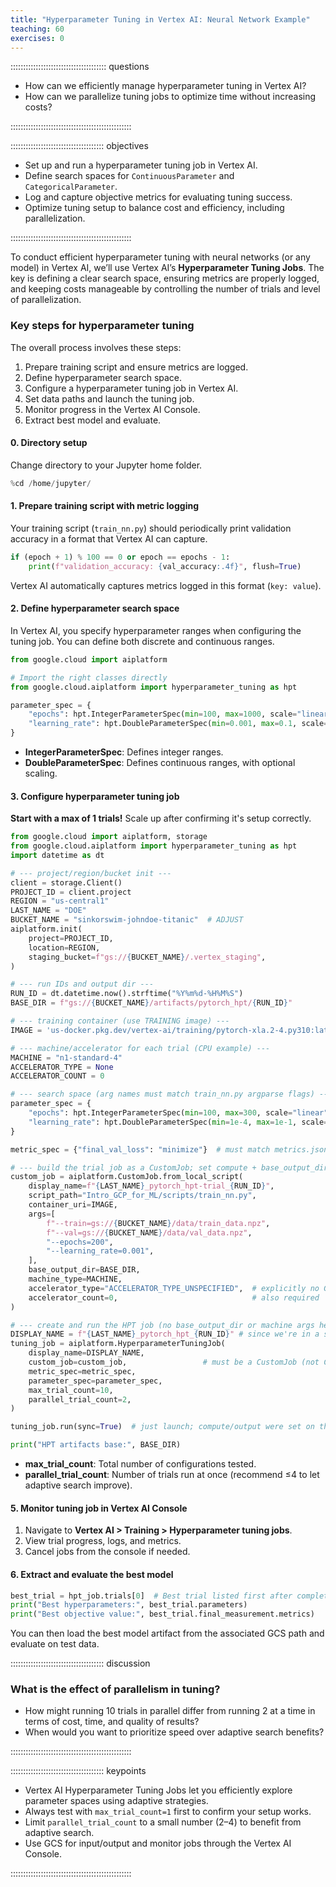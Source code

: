 ```yaml
---
title: "Hyperparameter Tuning in Vertex AI: Neural Network Example"
teaching: 60
exercises: 0
---
```


:::::::::::::::::::::::::::::::::::::: questions 

- How can we efficiently manage hyperparameter tuning in Vertex AI?  
- How can we parallelize tuning jobs to optimize time without increasing costs?  

::::::::::::::::::::::::::::::::::::::::::::::::

::::::::::::::::::::::::::::::::::::: objectives

- Set up and run a hyperparameter tuning job in Vertex AI.  
- Define search spaces for `ContinuousParameter` and `CategoricalParameter`.  
- Log and capture objective metrics for evaluating tuning success.  
- Optimize tuning setup to balance cost and efficiency, including parallelization.  

::::::::::::::::::::::::::::::::::::::::::::::::

To conduct efficient hyperparameter tuning with neural networks (or any model) in Vertex AI, we’ll use Vertex AI’s **Hyperparameter Tuning Jobs**. The key is defining a clear search space, ensuring metrics are properly logged, and keeping costs manageable by controlling the number of trials and level of parallelization.

### Key steps for hyperparameter tuning

The overall process involves these steps:

1. Prepare training script and ensure metrics are logged.  
2. Define hyperparameter search space.  
3. Configure a hyperparameter tuning job in Vertex AI.  
4. Set data paths and launch the tuning job.  
5. Monitor progress in the Vertex AI Console.  
6. Extract best model and evaluate.  

#### 0. Directory setup
Change directory to your Jupyter home folder.  

```python
%cd /home/jupyter/
```

#### 1. Prepare training script with metric logging
Your training script (`train_nn.py`) should periodically print validation accuracy in a format that Vertex AI can capture.  

```python
if (epoch + 1) % 100 == 0 or epoch == epochs - 1:
    print(f"validation_accuracy: {val_accuracy:.4f}", flush=True)
```

Vertex AI automatically captures metrics logged in this format (`key: value`).  

#### 2. Define hyperparameter search space

In Vertex AI, you specify hyperparameter ranges when configuring the tuning job. You can define both discrete and continuous ranges.

```python
from google.cloud import aiplatform

# Import the right classes directly
from google.cloud.aiplatform import hyperparameter_tuning as hpt

parameter_spec = {
    "epochs": hpt.IntegerParameterSpec(min=100, max=1000, scale="linear"),
    "learning_rate": hpt.DoubleParameterSpec(min=0.001, max=0.1, scale="log"),
}

```

- **IntegerParameterSpec**: Defines integer ranges.  
- **DoubleParameterSpec**: Defines continuous ranges, with optional scaling.  

#### 3. Configure hyperparameter tuning job

**Start with a max of 1 trials!** Scale up after confirming it's setup correctly.

```python
from google.cloud import aiplatform, storage
from google.cloud.aiplatform import hyperparameter_tuning as hpt
import datetime as dt

# --- project/region/bucket init ---
client = storage.Client()
PROJECT_ID = client.project
REGION = "us-central1"
LAST_NAME = "DOE"
BUCKET_NAME = "sinkorswim-johndoe-titanic"  # ADJUST
aiplatform.init(
    project=PROJECT_ID,
    location=REGION,
    staging_bucket=f"gs://{BUCKET_NAME}/.vertex_staging",
)

# --- run IDs and output dir ---
RUN_ID = dt.datetime.now().strftime("%Y%m%d-%H%M%S")
BASE_DIR = f"gs://{BUCKET_NAME}/artifacts/pytorch_hpt/{RUN_ID}"

# --- training container (use TRAINING image) ---
IMAGE = 'us-docker.pkg.dev/vertex-ai/training/pytorch-xla.2-4.py310:latest' # cpu-only version

# --- machine/accelerator for each trial (CPU example) ---
MACHINE = "n1-standard-4"
ACCELERATOR_TYPE = None
ACCELERATOR_COUNT = 0

# --- search space (arg names must match train_nn.py argparse flags) ---
parameter_spec = {
    "epochs": hpt.IntegerParameterSpec(min=100, max=300, scale="linear"),
    "learning_rate": hpt.DoubleParameterSpec(min=1e-4, max=1e-1, scale="log"),
}

metric_spec = {"final_val_loss": "minimize"}  # must match metrics.json key written by your script

# --- build the trial job as a CustomJob; set compute + base_output_dir HERE ---
custom_job = aiplatform.CustomJob.from_local_script(
    display_name=f"{LAST_NAME}_pytorch_hpt-trial_{RUN_ID}",
    script_path="Intro_GCP_for_ML/scripts/train_nn.py",
    container_uri=IMAGE,
    args=[
        f"--train=gs://{BUCKET_NAME}/data/train_data.npz",
        f"--val=gs://{BUCKET_NAME}/data/val_data.npz",
        "--epochs=200",
        "--learning_rate=0.001",
    ],
    base_output_dir=BASE_DIR,
    machine_type=MACHINE,
    accelerator_type="ACCELERATOR_TYPE_UNSPECIFIED",  # explicitly no GPU
    accelerator_count=0,                              # also required
)

# --- create and run the HPT job (no base_output_dir or machine args here) ---
DISPLAY_NAME = f"{LAST_NAME}_pytorch_hpt_{RUN_ID}" # since we're in a shared account envirnoment, we'll add our name to the training job to more easily track these jobs down in the Console
tuning_job = aiplatform.HyperparameterTuningJob(
    display_name=DISPLAY_NAME,
    custom_job=custom_job,                 # must be a CustomJob (not CustomTrainingJob)
    metric_spec=metric_spec,
    parameter_spec=parameter_spec,
    max_trial_count=10,
    parallel_trial_count=2,
)

tuning_job.run(sync=True)  # just launch; compute/output were set on the CustomJob above

print("HPT artifacts base:", BASE_DIR)


```

- **max_trial_count**: Total number of configurations tested.  
- **parallel_trial_count**: Number of trials run at once (recommend ≤4 to let adaptive search improve).  

#### 5. Monitor tuning job in Vertex AI Console
1. Navigate to **Vertex AI > Training > Hyperparameter tuning jobs**.  
2. View trial progress, logs, and metrics.  
3. Cancel jobs from the console if needed.  

#### 6. Extract and evaluate the best model

```python
best_trial = hpt_job.trials[0]  # Best trial listed first after completion
print("Best hyperparameters:", best_trial.parameters)
print("Best objective value:", best_trial.final_measurement.metrics)
```

You can then load the best model artifact from the associated GCS path and evaluate on test data.

::::::::::::::::::::::::::::::::::::: discussion

### What is the effect of parallelism in tuning?  

- How might running 10 trials in parallel differ from running 2 at a time in terms of cost, time, and quality of results?  
- When would you want to prioritize speed over adaptive search benefits?  

::::::::::::::::::::::::::::::::::::::::::::::::

::::::::::::::::::::::::::::::::::::: keypoints

- Vertex AI Hyperparameter Tuning Jobs let you efficiently explore parameter spaces using adaptive strategies.  
- Always test with `max_trial_count=1` first to confirm your setup works.  
- Limit `parallel_trial_count` to a small number (2–4) to benefit from adaptive search.  
- Use GCS for input/output and monitor jobs through the Vertex AI Console.  

::::::::::::::::::::::::::::::::::::::::::::::::
